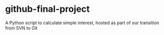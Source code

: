 # github-final-project
A Python script to calculate simple interest, hosted as part of our transition from SVN to Git
